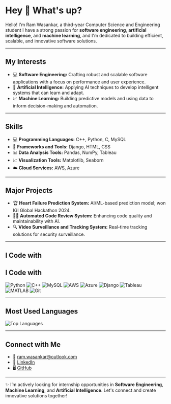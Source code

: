 # Hey 👋 What's up?

Hello! I'm Ram Wasankar, a third-year Computer Science and Engineering student I have a strong passion for **software engineering**, **artificial intelligence**, and **machine learning**, and I'm dedicated to building efficient, scalable, and innovative software solutions.

---

## My Interests
- 💻 **Software Engineering:** Crafting robust and scalable software applications with a focus on performance and user experience.
- 🤖 **Artificial Intelligence:** Applying AI techniques to develop intelligent systems that can learn and adapt.
- 📈 **Machine Learning:** Building predictive models and using data to inform decision-making and automation.

---

## Skills
- 💻 **Programming Languages:** C++, Python, C, MySQL
- 🧠 **Frameworks and Tools:** Django, HTML, CSS
- 📊 **Data Analysis Tools:** Pandas, NumPy, Tableau
- 📈 **Visualization Tools:** Matplotlib, Seaborn
- ☁️ **Cloud Services:** AWS, Azure

---

## Major Projects
- 🏆 **Heart Failure Prediction System:** AI/ML-based prediction model; won IGI Global Hackathon 2024.
- 🧑‍💻 **Automated Code Review System:** Enhancing code quality and maintainability with AI.
- 🔍 **Video Surveillance and Tracking System:** Real-time tracking solutions for security surveillance.

---

## I Code with
## I Code with
![Python](https://img.shields.io/badge/Python-3776AB?style=for-the-badge&logo=python&logoColor=white)
![C++](https://img.shields.io/badge/C++-00599C?style=for-the-badge&logo=cplusplus&logoColor=white)
![MySQL](https://img.shields.io/badge/MySQL-4479A1?style=for-the-badge&logo=mysql&logoColor=white)
![AWS](https://img.shields.io/badge/AWS-232F3E?style=for-the-badge&logo=amazonaws&logoColor=white)
![Azure](https://img.shields.io/badge/Azure-0078D4?style=for-the-badge&logo=microsoftazure&logoColor=white)
![Django](https://img.shields.io/badge/Django-092E20?style=for-the-badge&logo=django&logoColor=white)
![Tableau](https://img.shields.io/badge/Tableau-E97627?style=for-the-badge&logo=tableau&logoColor=white)
![MATLAB](https://img.shields.io/badge/MATLAB-0076A8?style=for-the-badge&logo=matlab&logoColor=white)
![Git](https://img.shields.io/badge/Git-F05032?style=for-the-badge&logo=git&logoColor=white)

---
## Most Used Languages
![Top Languages](https://github-readme-stats.vercel.app/api/top-langs/?username=ram-wasankar&layout=compact&theme=radical)

---
## Connect with Me
- 📧 [ram.wasankar@outlook.com](mailto:ram.wasankar@outlook.com)
- 💼 [LinkedIn](https://www.linkedin.com/in/ramwasankar)
- 🖥️ [GitHub](https://github.com/ram-wasankar)

---

✨ I’m actively looking for internship opportunities in **Software Engineering**, **Machine Learning**, and **Artificial Intelligence**. Let's connect and create innovative solutions together!
